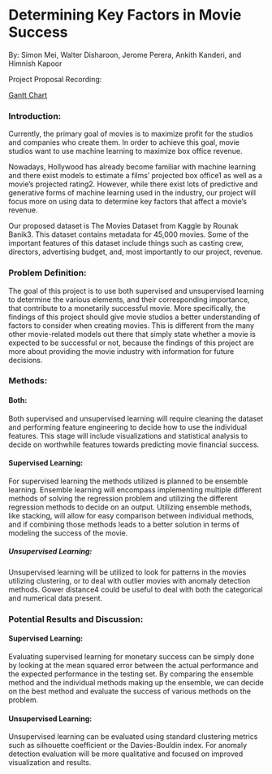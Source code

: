 # **Determining Key Factors in Movie Success**

By: Simon Mei, Walter Disharoon, Jerome Perera, Ankith Kanderi, and Himnish Kapoor

Project Proposal Recording:

[Gantt Chart](GanttChart.zip)

### **Introduction:**  

Currently, the primary goal of movies is to maximize profit for the studios and companies who create them. In order to achieve this goal, movie studios want to use machine learning to maximize box office revenue.   

Nowadays, Hollywood has already become familiar with machine learning and there exist models to estimate a films’ projected box office1 as well as a movie’s projected rating2. However, while there exist lots of predictive and generative forms of machine learning used in the industry, our project will focus more on using data to determine key factors that affect a movie’s revenue.  

Our proposed dataset is The Movies Dataset from Kaggle by Rounak Banik3. This dataset contains metadata for 45,000 movies. Some of the important features of this dataset include things such as casting crew, directors, advertising budget, and, most importantly to our project, revenue. 

### **Problem Definition:**  

The goal of this project is to use both supervised and unsupervised learning to determine the various elements, and their corresponding importance, that contribute to a monetarily successful movie. More specifically, the findings of this project should give movie studios a better understanding of factors to consider when creating movies. This is different from the many other movie-related models out there that simply state whether a movie is expected to be successful or not, because the findings of this project are more about providing the movie industry with information for future decisions.  

### **Methods:** 

#### **Both:** 

Both supervised and unsupervised learning will require cleaning the dataset and performing feature engineering to decide how to use the individual features. This stage will include visualizations and statistical analysis to decide on worthwhile features towards predicting movie financial success. 

#### **Supervised Learning:** 

For supervised learning the methods utilized is planned to be ensemble learning. Ensemble learning will encompass implementing multiple different methods of solving the regression problem and utilizing the different regression methods to decide on an output. Utilizing ensemble methods, like stacking, will allow for easy comparison between individual methods, and if combining those methods leads to a better solution in terms of modeling the success of the movie. 

##### **Unsupervised Learning:** 

Unsupervised learning will be utilized to look for patterns in the movies utilizing clustering, or to deal with outlier movies with anomaly detection methods.  Gower distance4 could be useful to deal with both the categorical and numerical data present. 

### **Potential Results and Discussion:** 

#### **Supervised Learning:** 

Evaluating supervised learning for monetary success can be simply done by looking at the mean squared error between the actual performance and the expected performance in the testing set. By comparing the ensemble method and the individual methods making up the ensemble, we can decide on the best method and evaluate the success of various methods on the problem. 

#### **Unsupervised Learning:** 

Unsupervised learning can be evaluated using standard clustering metrics such as silhouette coefficient or the Davies-Bouldin index. For anomaly detection evaluation will be more qualitative and focused on improved visualization and results. 



 

 

 

 

 


 
